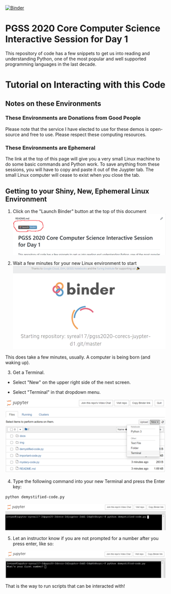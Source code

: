 [![Binder](https://mybinder.org/badge_logo.svg)](https://mybinder.org/v2/gh/syreal17/pgss2020-corecs-juypter-d1.git/master)

# PGSS 2020 Core Computer Science Interactive Session for Day 1
This repository of code has a few snippets to get us into reading and 
understanding Python, one of the most popular and well supported 
programming languages in the last decade.

# Tutorial on Interacting with this Code
## Notes on these Environments
### These Environments are Donations from Good People
Please note that the service I have elected to use for these demos
is open-source and free to use. Please respect these computing 
resources.

### These Environments are Ephemeral
The link at the top of this page will give you a very small Linux
machine to do some basic commands and Python work. To save anything
from these sessions, you will have to copy and paste it out of the
Juypter tab. The small Linux computer will cease to exist when you 
close the tab.

## Getting to your Shiny, New, Ephemeral Linux Environment

1. Click on the "Launch Binder" button at the top of this document
![Launch Binder button](img/LaunchBinderScreen.png)

2. Wait a few minutes for your new Linux environment to start
![Wait for Binder](img/WaitForBinderScreen.png)

This does take a few minutes, usually. A computer is being born (and 
waking up).

3. Get a Terminal.

  - Select "New" on the upper right side of the next screen.
  
  - Select "Terminal" in that dropdown menu.

![Start new Jupyter terminal](img/StartJuypterTerminalScreen.png)

4. Type the following command into your new Terminal and press the Enter key:

`python demystified-code.py`

![Run the Python script](img/PythonScriptScreen.png)

5. Let an instructor know if you are not prompted for a number after you press enter, like so:

![Proof that the script started correctly](img/ScriptRunningScreen.png)

That is the way to run scripts that can be interacted with!